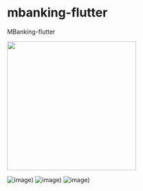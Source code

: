 # mbanking-flutter
MBanking-flutter

<img src="https://raw.githubusercontent.com/gust4m4n/mbanking-flutter/main/readme/mbx_home_1.png" width="300">

![image](https://raw.githubusercontent.com/gust4m4n/mbanking-flutter/main/readme/mbx_home_1.png))
![image](https://raw.githubusercontent.com/gust4m4n/mbanking-flutter/main/readme/mbx_home_2.png))
![image](https://raw.githubusercontent.com/gust4m4n/mbanking-flutter/main/readme/mbx_home_3.png))

